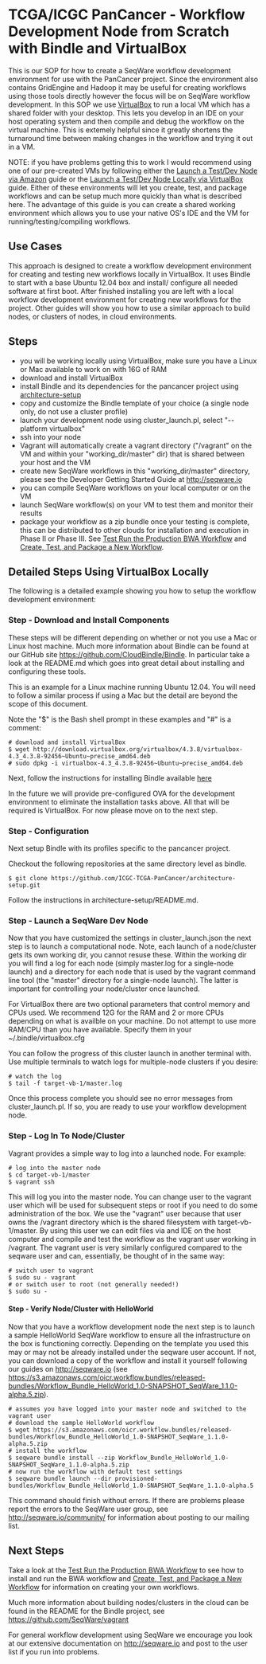 # TCGA/ICGC PanCancer - Workflow Development Node from Scratch with Bindle and VirtualBox

This is our SOP for how to create a SeqWare workflow development environment
for use with the PanCancer project. Since the environment also contains
GridEngine and Hadoop it may be useful for creating workflows using those tools
directly however the focus will be on SeqWare workflow development. In this SOP we use
[VirtualBox](https://www.virtualbox.org/) to run a local VM which has a shared
folder with your desktop. This lets you develop in an IDE on your host
operating system and then compile and debug the workflow on the virtual
machine.  This is extemely helpful since it greatly shortens the turnaround time
between making changes in the workflow and trying it out in a VM.

NOTE: if you have problems getting this to work I would recommend using one of
our pre-created VMs by following either the [Launch a Test/Dev Node via Amazon](dev_node_ami.md)
guide or the [Launch a Test/Dev Node Locally via VirtualBox](dev_node_ova.md) guide.  Either
of these environments will let you create, test, and package workflows and can be
setup much more quickly than what is described here. The advantage of this guide is you can create a shared working environment which allows you to use your native OS's IDE and the VM for running/testing/compiling workflows.

## Use Cases

This approach is designed to create a workflow
development environment for creating and testing new workflows locally in
VirtualBox. It uses Bindle to start with a base Ubuntu 12.04 box and install/
configure all needed software at first boot.  After finished installing
you are left with a local workflow
development environment for creating new workflows for the project. Other guides
will show you how to use a similar approach to build nodes, or clusters of nodes,
in cloud environments.

## Steps

* you will be working locally using VirtualBox, make sure you have a Linux or Mac available to work on with 16G of RAM
* download and install VirtualBox
* install Bindle and its dependencies for the pancancer project using [architecture-setup](https://github.com/ICGC-TCGA-PanCancer/architecture-setup)
* copy and customize the Bindle template of your choice (a single node only, do not use a cluster profile)
* launch your development node using cluster\_launch.pl, select "--platform virtualbox"
* ssh into your node
* Vagrant will automatically create a vagrant directory ("/vagrant" on the VM and within your "working_dir/master" dir) that is shared between your host and the VM
* create new SeqWare workflows in this "working_dir/master" directory, please see the Developer Getting Started Guide at http://seqware.io
* you can compile SeqWare workflows on your local computer or on the VM
* launch SeqWare workflow(s) on your VM to test them and monitor their results
* package your workflow as a zip bundle once your testing is complete, this can be distributed to other clouds for installation and execution in Phase II or Phase III.  See [Test Run the Production BWA Workflow](run_bwa.md) and [Create, Test, and Package a New Workflow](create_workflow.md).

## Detailed Steps Using VirtualBox Locally

The following is a detailed example showing you how to setup the workflow development environment:

### Step - Download and Install Components

These steps will be different depending on whether or not you use a Mac or
Linux host machine.  Much more information about Bindle can be found
at our GitHub site https://github.com/CloudBindle/Bindle. In particular take a
look at the README.md which goes into great detail about installing and
configuring these tools.

This is an example for a Linux machine running Ubuntu 12.04. You will need to
follow a similar process if using a Mac but the detail are beyond the scope of
this document.

Note the "$" is the Bash shell prompt in these examples and "#" is a comment:

    # download and install VirtualBox
    $ wget http://download.virtualbox.org/virtualbox/4.3.8/virtualbox-4.3_4.3.8-92456~Ubuntu~precise_amd64.deb
    # sudo dpkg -i virtualbox-4.3_4.3.8-92456~Ubuntu~precise_amd64.deb

Next, follow the instructions for installing Bindle available [here](https://github.com/CloudBindle/Bindle#installing)


In the future we will provide pre-configured OVA for the development environment
to eliminate the installation tasks above. All that will be required is
VirtualBox. For now please move on to the next step.

### Step - Configuration

Next setup Bindle with its profiles specific to the pancancer project. 

Checkout the following repositories at the same directory level as bindle.

    $ git clone https://github.com/ICGC-TCGA-PanCancer/architecture-setup.git

Follow the instructions in architecture-setup/README.md. 

### Step - Launch a SeqWare Dev Node

Now that you have customized the settings in cluster\_launch.json the
next step is to launch a computational node. Note, each launch of a
node/cluster gets its own working dir, you cannot resuse these.  Within the
working dir you will find a log for each node (simply master.log for a
single-node launch) and a directory for each node that is used by the vagrant
command line tool (the "master" directory for a single-node launch). The latter
is important for controlling your node/cluster once launched.

For VirtualBox there are two optional parameters that control memory and CPUs
used.  We recommend 12G for the RAM and 2 or more CPUs depending on what is
availble on your machine. Do not attempt to use more RAM/CPU than you have
available. Specify them in your ~/.bindle/virtualbox.cfg

You can follow the progress of this cluster launch in another terminal with.
Use multiple terminals to watch logs for multiple-node clusters if you desire:

    # watch the log
    $ tail -f target-vb-1/master.log

Once this process complete you should see no error messages from
cluster\_launch.pl. If so, you are ready to use your workflow
development node.

### Step - Log In To Node/Cluster

Vagrant provides a simple way to log into a launched node.  For example:

    # log into the master node
    $ cd target-vb-1/master
    $ vagrant ssh

This will log you into the master node.  You can change user to the vagrant
user which will be used for subsequent steps or root if you need to do some
administration of the box. We use the "vagrant" user because that user owns the
/vagrant directory which is the shared filesystem with target-vb-1/master. By
using this user we can edit files via and IDE on the host computer and compile
and test the workflow as the vagrant user working in /vagrant. The vagrant user
is very similarly configured compared to the seqware user and can, essentially,
be thought of in the same way:

    # switch user to vagrant
    $ sudo su - vagrant
    # or switch user to root (not generally needed!)
    $ sudo su -

#### Step - Verify Node/Cluster with HelloWorld

Now that you have a workflow development node the next step is to launch a sample
HelloWorld SeqWare workflow to ensure all the infrastructure on the box is
functioning correctly.  Depending on the template you used this may or may not
be already installed under the seqware user account. If not, you can download a
copy of the workflow and install it yourself following our guides on
http://seqware.io (see
https://s3.amazonaws.com/oicr.workflow.bundles/released-bundles/Workflow_Bundle_HelloWorld_1.0-SNAPSHOT_SeqWare_1.1.0-alpha.5.zip).

    # assumes you have logged into your master node and switched to the vagrant user
    # download the sample HelloWorld workflow
    $ wget https://s3.amazonaws.com/oicr.workflow.bundles/released-bundles/Workflow_Bundle_HelloWorld_1.0-SNAPSHOT_SeqWare_1.1.0-alpha.5.zip
    # install the workflow
    $ seqware bundle install --zip Workflow_Bundle_HelloWorld_1.0-SNAPSHOT_SeqWare_1.1.0-alpha.5.zip
    # now run the workflow with default test settings
    $ seqware bundle launch --dir provisioned-bundles/Workflow_Bundle_HelloWorld_1.0-SNAPSHOT_SeqWare_1.1.0-alpha.5

This command should finish without errors.  If there are problems please report
the errors to the SeqWare user group, see http://seqware.io/community/ for
information about posting to our mailing list.

## Next Steps

Take a look at the [Test Run the Production BWA Workflow](run_bwa.md) to see how to install and run the BWA workflow and [Create, Test, and Package a New Workflow](create_workflow.md) for information on creating your own workflows.

Much more information about building nodes/clusters in the cloud can be found in the README for the Bindle
project, see https://github.com/SeqWare/vagrant

For general workflow development using SeqWare we encourage you look at our extensive
documentation on http://seqware.io and post to the user list if you run into
problems.
